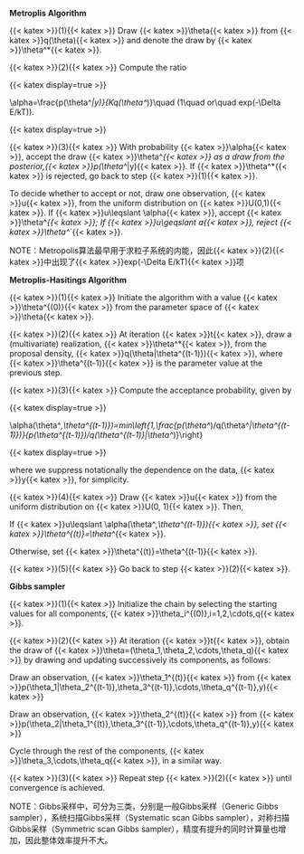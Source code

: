 **Metroplis Algorithm**

 

{{< katex >}}(1){{< katex >}} Draw {{< katex >}}\theta{{< katex >}} from {{< katex >}}q(\theta){{< katex >}} and denote the draw by {{< katex >}}\theta^*{{< katex >}}.

 

{{< katex >}}(2){{< katex >}} Compute the ratio 

{{< katex display=true >}}

\alpha=\frac{p(\theta^*|y)}{Kq(\theta^*)}\quad (1\quad or\quad exp(-\Delta E/kT)).

{{< katex display=true >}}

 

{{< katex >}}(3){{< katex >}} With probability {{< katex >}}\alpha{{< katex >}}, accept the draw {{< katex >}}\theta^*{{< katex >}} as a draw from the posterior,{{< katex >}}p(\theta^*|y){{< katex >}}. If {{< katex >}}\theta^*{{< katex >}} is rejected, go back to step {{< katex >}}(1){{< katex >}}. 

 

To decide whether to accept or not, draw one observation, {{< katex >}}u{{< katex >}}, from the uniform distribution on {{< katex >}}U(0,1){{< katex >}}. If {{< katex >}}u\leqslant \alpha{{< katex >}}, accept {{< katex >}}\theta^*{{< katex >}}; If {{< katex >}}u\geqslant a{{< katex >}}, reject {{< katex >}}\theta^*`{{< katex >}}.

 

NOTE：Metropolis算法最早用于求粒子系统的内能，因此{{< katex >}}(2){{< katex >}}中出现了{{< katex >}}exp(-\Delta E/kT){{< katex >}}项

 

 

**Metroplis-Hasitings Algorithm**

 

{{< katex >}}(1){{< katex >}} Initiate the algorithm with a value {{< katex >}}\theta^{(0)}{{< katex >}} from the parameter space of {{< katex >}}\theta{{< katex >}}.

 

{{< katex >}}(2){{< katex >}} At iteration {{< katex >}}t{{< katex >}}, draw a (multivariate) realization, {{< katex >}}\theta^*{{< katex >}}, from the proposal density, {{< katex >}}q(\theta|\theta^{(t-1)}){{< katex >}}, where {{< katex >}}\theta^{(t-1)}{{< katex >}} is the parameter value at the previous step.

 

{{< katex >}}(3){{< katex >}} Compute the acceptance probability, given by

{{< katex display=true >}}

\alpha(\theta^*,\theta^{(t-1)})=min\left\{1,\frac{p(\theta^*)/q(\theta^*|\theta^{(t-1)})}{p(\theta^{(t-1)})/q(\theta^{(t-1)}|\theta^*)}\right\}

{{< katex display=true >}}

where we suppress notationally the dependence on the data, {{< katex >}}y{{< katex >}}, for simplicity.

 

{{< katex >}}(4){{< katex >}} Draw {{< katex >}}u{{< katex >}} from the uniform distribution on {{< katex >}}U(0, 1){{< katex >}}. Then,

 

If {{< katex >}}u\leqslant \alpha(\theta^*,\theta^{(t-1)}){{< katex >}}, set {{< katex >}}\theta^{(t)}=\theta^*{{< katex >}}.

 

Otherwise, set {{< katex >}}\theta^{(t)}=\theta^{(t-1)}{{< katex >}}.

 

{{< katex >}}(5){{< katex >}} Go back to step {{< katex >}}(2){{< katex >}}.

 

**Gibbs sampler**

 

{{< katex >}}(1){{< katex >}} Initialize the chain by selecting the starting values for all components, {{< katex >}}\theta_i^{(0)},i=1,2,\cdots,q{{< katex >}}.

 

{{< katex >}}(2){{< katex >}} At iteration {{< katex >}}t{{< katex >}}, obtain the draw of {{< katex >}}\theta=(\theta_1,\theta_2,\cdots,\theta_q){{< katex >}} by drawing and updating successively its components, as follows:

 

Draw an observation, {{< katex >}}\theta_1^{(t)}{{< katex >}} from {{< katex >}}p(\theta_1|\theta_2^{(t-1)},\theta_3^{(t-1)},\cdots,\theta_q^{(t-1)},y){{< katex >}}

 

Draw an observation, {{< katex >}}\theta_2^{(t)}{{< katex >}} from {{< katex >}}p(\theta_2|\theta_1^{(t)},\theta_3^{(t-1)},\cdots,\theta_q^{(t-1)},y){{< katex >}}

 

Cycle through the rest of the components, {{< katex >}}\theta_3,\cdots,\theta_q{{< katex >}}, in a similar way.

 

{{< katex >}}(3){{< katex >}} Repeat step {{< katex >}}(2){{< katex >}} until convergence is achieved.

 

NOTE：Gibbs采样中，可分为三类，分别是一般Gibbs采样（Generic Gibbs sampler），系统扫描Gibbs采样（Systematic scan Gibbs sampler），对称扫描Gibbs采样（Symmetric scan Gibbs sampler），精度有提升的同时计算量也增加，因此整体效率提升不大。